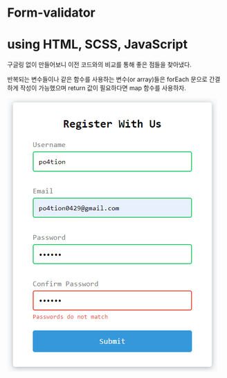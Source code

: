 # Form-validator

<h1>using HTML, SCSS, JavaScript</h1>

구글링 없이 만들어보니 이전 코드와의 비교를 통해 좋은 점들을 찾아냈다.

반복되는 변수들이나 같은 함수를 사용하는 변수(or array)들은 forEach 문으로 간결하게 작성이 가능했으며 return 값이 필요하다면 map 함수를 사용하자.

![이미지](./images/img.png)
